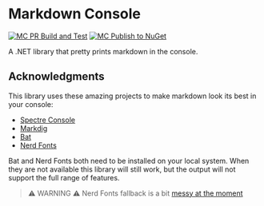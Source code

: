 # Markdown Console

[![MC PR Build and Test](https://github.com/David-Rushton/markdown.console/actions/workflows/on_pull_request_to_main.yml/badge.svg?branch=main)](https://github.com/David-Rushton/markdown.console/actions/workflows/on_pull_request_to_main.yml)
[![MC Publish to NuGet](https://github.com/David-Rushton/markdown.console/actions/workflows/on_push_to_main.yml/badge.svg?branch=main)](https://github.com/David-Rushton/markdown.console/actions/workflows/on_push_to_main.yml)

A .NET library that pretty prints markdown in the console.

## Acknowledgments

This library uses these amazing projects to make markdown look its best in your console:

- [Spectre Console](https://github.com/spectreconsole/spectre.console)
- [Markdig](https://github.com/xoofx/markdig)
- [Bat](https://github.com/sharkdp/bat)
- [Nerd Fonts](https://www.nerdfonts.com/)

Bat and Nerd Fonts both need to be installed on your local system.  When they are not available this library
will still work, but the output will not support the full range of features.

> ⚠️ WARNING ⚠️
> Nerd Fonts fallback is a bit [messy at the moment](https://github.com/David-Rushton/markdown.console/issues/1)
